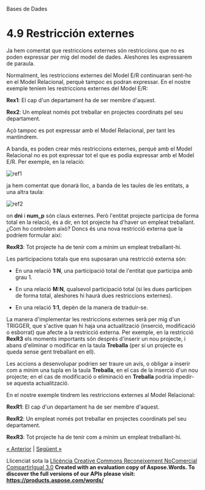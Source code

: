 Bases de Dades

# <a name="main"></a>**4.9 Restricción externes**

Ja hem comentat que restriccions externes són restriccions que no es poden expressar per mig del model de dades. Aleshores les expressarem de paraula. 

Normalment, les restriccions externes del Model E/R continuaran sent-ho en el Model Relacional, perquè tampoc es podran expressar. En el nostre exemple teníem les restriccions externes del Model E/R: 

**Rex1**: El cap d'un departament ha de ser membre d'aquest. 

**Rex2**: Un empleat només pot treballar en projectes coordinats pel seu departament. 

Açò tampoc es pot expressar amb el Model Relacional, per tant les mantindrem. 

A banda, es poden crear més restriccions externes, perquè amb el Model Relacional no es pot expressar tot el que es podia expressar amb el Model E/R. Per exemple, en la relació: 

![ref1]

ja hem comentat que donarà lloc, a banda de les taules de les entitats, a una altra taula: 

![ref2]

on **dni** i **num\_p** són claus externes. Però l'entitat projecte participa de forma total en la relació, és a dir, en tot projecte ha d'haver un empleat treballant. ¿Com ho controlem això? Doncs és una nova restricció externa que la podríem formular així: 

**RexR3**: Tot projecte ha de tenir com a mínim un empleat treballant-hi. 

Les participacions totals que ens suposaran una restricció externa són: 

- En una relació **1:N**, una participació total de l'entitat que participa amb grau 1.

- En una relació **M:N**, qualsevol participació total (si les dues participen de forma total, aleshores hi haurà dues restriccions externes).

- En una relació **1:1**, depèn de la manera de traduir-se.

La manera d'implementar les restriccions externes serà per mig d'un TRIGGER, que s'active quan hi haja una actualització (inserció, modificació o esborrat) que afecte a la restricció externa. Per exemple, en la restricció **RexR3** els moments importants són després d'inserir un nou projecte, i abans d'eliminar o modificar en la taula **Treballa** (per si un projecte es queda sense gent treballant en ell). 

Les accions a desenvolupar podrien ser traure un avís, o obligar a inserir com a mínim una tupla en la taula **Treballa**, en el cas de la inserció d'un nou projecte; en el cas de modificació o eliminació en **Treballa** podria impedir-se aquesta actualització. 



En el nostre exemple tindrem les restriccions externes al Model Relacional: 

**RexR1**: El cap d'un departament ha de ser membre d'aquest. 

**RexR2**: Un empleat només pot treballar en projectes coordinats pel seu departament. 

**RexR3**: Tot projecte ha de tenir com a mínim un empleat treballant-hi. 



[« Anterior](48_especialitzacions.md) | [Següent »](410_exemple.md)

Llicenciat sota la [Llicència Creative Commons Reconeixement NoComercial CompartirIgual 3.0](http://creativecommons.org/licenses/by-nc-sa/3.0/)
**Created with an evaluation copy of Aspose.Words. To discover the full versions of our APIs please visit: https://products.aspose.com/words/**

[ref1]: 49_restriccions_externes.002.png
[ref2]: 49_restriccions_externes.003.png
